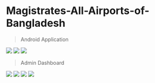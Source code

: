 # Magistrates-All-Airports-of-Bangladesh 


>Android Application

![](https://github.com/MajedurRahman/Magistrates-All-Airports-of-Bangladesh/raw/master/ScreenShot/Nexus%206P%20-%20Screenshot%204.png)
![](https://github.com/MajedurRahman/Magistrates-All-Airports-of-Bangladesh/raw/master/ScreenShot/Nexus%206P%20-%20Screenshot%201.png)
![](https://github.com/MajedurRahman/Magistrates-All-Airports-of-Bangladesh/raw/master/ScreenShot/Nexus%206P%20-%20Screenshot%203.png)


>Admin Dashboard

![](https://github.com/MajedurRahman/Magistrates-All-Airports-of-Bangladesh/raw/master/ScreenShot/Screenshot%202019-04-05%20at%2012.55.05%20PM.png)
![](https://github.com/MajedurRahman/Magistrates-All-Airports-of-Bangladesh/raw/master/ScreenShot/Screenshot%202019-04-05%20at%2012.55.54%20PM.png)
![](https://github.com/MajedurRahman/Magistrates-All-Airports-of-Bangladesh/raw/master/ScreenShot/Screenshot%202019-04-05%20at%2012.56.28%20PM.png)
![](https://github.com/MajedurRahman/Magistrates-All-Airports-of-Bangladesh/raw/master/ScreenShot/Screenshot%202019-04-05%20at%2012.56.41%20PM.png)
